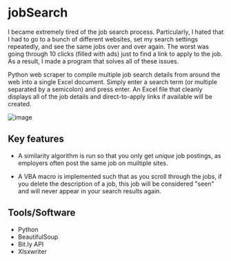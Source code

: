 # jobSearch

I became extremely tired of the job search process. Particularly, I hated that I had to go to a bunch of different websites, set my search settings repeatedly, and see the same jobs over and over again. The worst was going through 10 clicks (filled with ads) just to find a link to apply to the job. As a result, I made a program that solves all of these issues. 

Python web scraper to compile multiple job search details from around the web into a single Excel document. Simply enter a search term (or multiple separated by a semicolon) and press enter. An Excel file that cleanly displays all of the job details and direct-to-apply links if available will be created.

![image](https://user-images.githubusercontent.com/1645830/88484066-f2188480-cf39-11ea-8156-37c3c5469543.png)

## Key features

- A similarity algorithm is run so that you only get *unique* job postings, as employers often post the same job on muiltiple sites. 

- A VBA macro is implemented such that as you scroll through the jobs, if you delete the description of a job, this job will be considered "seen" and will never appear in your search results again.

## Tools/Software

- Python
- BeautifulSoup
- Bit.ly API 
- Xlsxwriter
